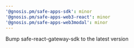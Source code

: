 ```yaml
---
'@gnosis.pm/safe-apps-sdk': minor
'@gnosis.pm/safe-apps-web3-react': minor
'@gnosis.pm/safe-apps-web3modal': minor
---
```


Bump safe-react-gateway-sdk to the latest version
